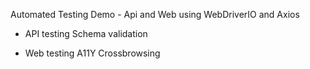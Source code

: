 Automated Testing Demo - Api and Web using WebDriverIO and Axios

- API testing
  Schema validation

- Web testing
  A11Y
  Crossbrowsing
